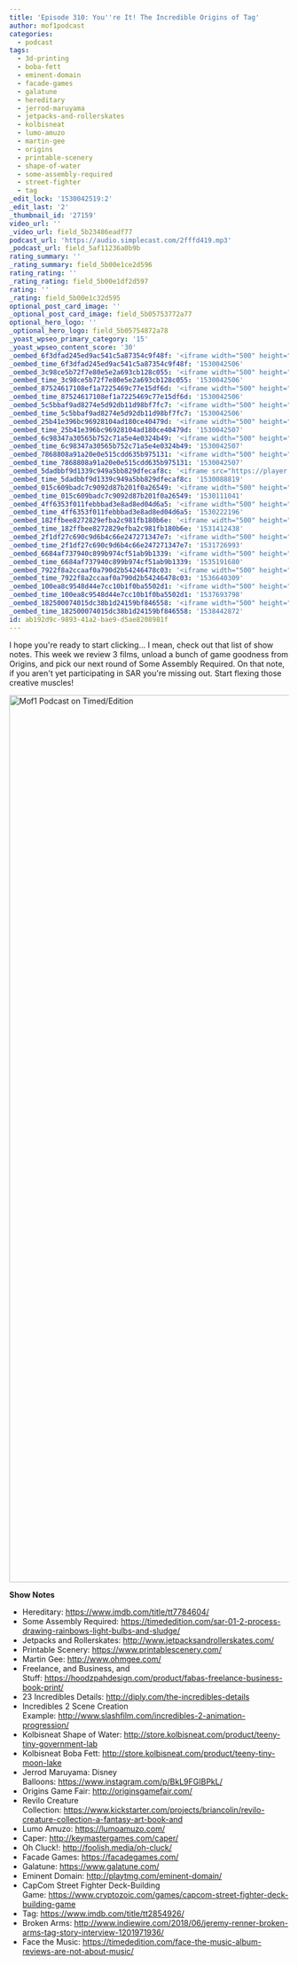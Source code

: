 ```yaml
---
title: 'Episode 310: You''re It! The Incredible Origins of Tag'
author: mof1podcast
categories:
  - podcast
tags:
  - 3d-printing
  - boba-fett
  - eminent-domain
  - facade-games
  - galatune
  - hereditary
  - jerrod-maruyama
  - jetpacks-and-rollerskates
  - kolbisneat
  - lumo-amuzo
  - martin-gee
  - origins
  - printable-scenery
  - shape-of-water
  - some-assembly-required
  - street-fighter
  - tag
_edit_lock: '1530042519:2'
_edit_last: '2'
_thumbnail_id: '27159'
video_url: ''
_video_url: field_5b23486eadf77
podcast_url: 'https://audio.simplecast.com/2fffd419.mp3'
_podcast_url: field_5af11236a0b9b
rating_summary: ''
_rating_summary: field_5b00e1ce2d596
rating_rating: ''
_rating_rating: field_5b00e1df2d597
rating: ''
_rating: field_5b00e1c32d595
optional_post_card_image: ''
_optional_post_card_image: field_5b05753772a77
optional_hero_logo: ''
_optional_hero_logo: field_5b05754872a78
_yoast_wpseo_primary_category: '15'
_yoast_wpseo_content_score: '30'
_oembed_6f3dfad245ed9ac541c5a87354c9f48f: '<iframe width="500" height="281" src="https://www.youtube.com/embed/rTMINaybeyE?feature=oembed" frameborder="0" allow="autoplay; encrypted-media" allowfullscreen></iframe>'
_oembed_time_6f3dfad245ed9ac541c5a87354c9f48f: '1530042506'
_oembed_3c98ce5b72f7e80e5e2a693cb128c055: '<iframe width="500" height="281" src="https://www.youtube.com/embed/j7RHHPN4gII?feature=oembed" frameborder="0" allow="autoplay; encrypted-media" allowfullscreen></iframe>'
_oembed_time_3c98ce5b72f7e80e5e2a693cb128c055: '1530042506'
_oembed_87524617108ef1a7225469c77e15df6d: '<iframe width="500" height="281" src="https://www.youtube.com/embed/bP8vCXPo-BA?feature=oembed" frameborder="0" allow="autoplay; encrypted-media" allowfullscreen></iframe>'
_oembed_time_87524617108ef1a7225469c77e15df6d: '1530042506'
_oembed_5c5bbaf9ad8274e5d92db11d98bf7fc7: '<iframe width="500" height="281" src="https://www.youtube.com/embed/yqAS2lPISa8?feature=oembed" frameborder="0" allow="autoplay; encrypted-media" allowfullscreen></iframe>'
_oembed_time_5c5bbaf9ad8274e5d92db11d98bf7fc7: '1530042506'
_oembed_25b41e396bc96928104ad180ce40479d: '<iframe width="500" height="281" src="https://www.youtube.com/embed/MFWF9dU5Zc0?feature=oembed" frameborder="0" allow="autoplay; encrypted-media" allowfullscreen></iframe>'
_oembed_time_25b41e396bc96928104ad180ce40479d: '1530042507'
_oembed_6c98347a30565b752c71a5e4e0324b49: '<iframe width="500" height="281" src="https://www.youtube.com/embed/FhwktRDG_aQ?feature=oembed" frameborder="0" allow="autoplay; encrypted-media" allowfullscreen></iframe>'
_oembed_time_6c98347a30565b752c71a5e4e0324b49: '1530042507'
_oembed_7868808a91a20e0e515cdd635b975131: '<iframe width="500" height="281" src="https://www.youtube.com/embed/PEZ2r1YGKSA?feature=oembed" frameborder="0" allow="autoplay; encrypted-media" allowfullscreen></iframe>'
_oembed_time_7868808a91a20e0e515cdd635b975131: '1530042507'
_oembed_5dadbbf9d1339c949a5bb829dfecaf8c: '<iframe src="https://player.vimeo.com/video/8386027?app_id=122963" width="500" height="281" frameborder="0" title="Alien for Christmas" webkitallowfullscreen mozallowfullscreen allowfullscreen></iframe>'
_oembed_time_5dadbbf9d1339c949a5bb829dfecaf8c: '1530088819'
_oembed_015c609badc7c9092d87b201f0a26549: '<iframe width="500" height="281" src="https://www.youtube.com/embed/dkhBDhQ4OxM?feature=oembed" frameborder="0" allow="autoplay; encrypted-media" allowfullscreen></iframe>'
_oembed_time_015c609badc7c9092d87b201f0a26549: '1530111041'
_oembed_4ff6353f011febbbad3e8ad8ed04d6a5: '<iframe width="500" height="281" src="https://www.youtube.com/embed/HikYI0jIAwU?feature=oembed" frameborder="0" allow="autoplay; encrypted-media" allowfullscreen></iframe>'
_oembed_time_4ff6353f011febbbad3e8ad8ed04d6a5: '1530222196'
_oembed_182ffbee8272829efba2c981fb180b6e: '<iframe width="500" height="281" src="https://www.youtube.com/embed/Seg_yBYPjG4?feature=oembed" frameborder="0" allow="autoplay; encrypted-media" allowfullscreen></iframe>'
_oembed_time_182ffbee8272829efba2c981fb180b6e: '1531412438'
_oembed_2f1df27c690c9d6b4c66e247271347e7: '<iframe width="500" height="281" src="https://www.youtube.com/embed/9XxLHyzsB_Q?feature=oembed" frameborder="0" allow="autoplay; encrypted-media" allowfullscreen></iframe>'
_oembed_time_2f1df27c690c9d6b4c66e247271347e7: '1531726993'
_oembed_6684af737940c899b974cf51ab9b1339: '<iframe width="500" height="281" src="https://www.youtube.com/embed/gp-8oB53P7k?feature=oembed" frameborder="0" allow="autoplay; encrypted-media" allowfullscreen></iframe>'
_oembed_time_6684af737940c899b974cf51ab9b1339: '1535191680'
_oembed_7922f8a2ccaaf0a790d2b54246478c03: '<iframe width="500" height="281" src="https://www.youtube.com/embed/AWvUNABT8sg?feature=oembed" frameborder="0" allow="autoplay; encrypted-media" allowfullscreen></iframe>'
_oembed_time_7922f8a2ccaaf0a790d2b54246478c03: '1536640309'
_oembed_100ea8c9548d44e7cc10b1f0ba5502d1: '<iframe width="500" height="281" src="https://www.youtube.com/embed/ek1ePFp-nBI?feature=oembed" frameborder="0" allow="autoplay; encrypted-media" allowfullscreen></iframe>'
_oembed_time_100ea8c9548d44e7cc10b1f0ba5502d1: '1537693798'
_oembed_182500074015dc38b1d24159bf846558: '<iframe width="500" height="281" src="https://www.youtube.com/embed/USPd0vX2sdc?feature=oembed" frameborder="0" allow="autoplay; encrypted-media" allowfullscreen></iframe>'
_oembed_time_182500074015dc38b1d24159bf846558: '1538442872'
id: ab192d9c-9893-41a2-bae9-d5ae8208981f
---
```

<p>I hope you're ready to start clicking... I mean, check out that list of show notes. This week we review 3 films, unload a bunch of game goodness from Origins, and pick our next round of Some Assembly Required. On that note, if you aren't yet participating in SAR you're missing out. Start flexing those creative muscles!</p>
<p><img class="alignnone size-full wp-image-27159" src="http://timededition.com/wp-content/uploads/2018/06/1530040567-artwork.jpg" alt="Mof1 Podcast on Timed/Edition" width="1600" height="1600" /></p>
<p><strong>Show Notes</strong></p>
<ul>
<li>Hereditary: <a href="https://www.imdb.com/title/tt7784604/">https://www.imdb.com/title/tt7784604/</a></li>
<li>Some Assembly Required: <a href="https://timededition.com/sar-01-2-process-drawing-rainbows-light-bulbs-and-sludge/">https://timededition.com/sar-01-2-process-drawing-rainbows-light-bulbs-and-sludge/</a></li>
<li>Jetpacks and Rollerskates: <a href="http://www.jetpacksandrollerskates.com/">http://www.jetpacksandrollerskates.com/</a></li>
<li>Printable Scenery: <a href="https://www.printablescenery.com/">https://www.printablescenery.com/</a></li>
<li>Martin Gee: <a href="http://www.ohmgee.com/">http://www.ohmgee.com/</a></li>
<li>Freelance, and Business, and Stuff: <a href="https://hoodzpahdesign.com/product/fabas-freelance-business-book-print/">https://hoodzpahdesign.com/product/fabas-freelance-business-book-print/</a></li>
<li>23 Incredibles Details: <a href="http://diply.com/the-incredibles-details">http://diply.com/the-incredibles-details</a></li>
<li>Incredibles 2 Scene Creation Example: <a href="http://www.slashfilm.com/incredibles-2-animation-progression/">http://www.slashfilm.com/incredibles-2-animation-progression/</a></li>
<li>Kolbisneat Shape of Water: <a href="http://store.kolbisneat.com/product/teeny-tiny-government-lab">http://store.kolbisneat.com/product/teeny-tiny-government-lab</a></li>
<li>Kolbisneat Boba Fett: <a href="http://store.kolbisneat.com/product/teeny-tiny-moon-lake">http://store.kolbisneat.com/product/teeny-tiny-moon-lake</a></li>
<li>Jerrod Maruyama: Disney Balloons: <a href="https://www.instagram.com/p/BkL9FGIBPkL/">https://www.instagram.com/p/BkL9FGIBPkL/</a></li>
<li>Origins Game Fair: <a href="http://originsgamefair.com/">http://originsgamefair.com/</a></li>
<li>Revilo Creature Collection: <a href="https://www.kickstarter.com/projects/briancolin/revilo-creature-collection-a-fantasy-art-book-and">https://www.kickstarter.com/projects/briancolin/revilo-creature-collection-a-fantasy-art-book-and</a></li>
<li>Lumo Amuzo: <a href="https://lumoamuzo.com/">https://lumoamuzo.com/</a></li>
<li>Caper: <a href="http://keymastergames.com/caper/">http://keymastergames.com/caper/</a></li>
<li>Oh Cluck!: <a href="http://foolish.media/oh-cluck/">http://foolish.media/oh-cluck/</a></li>
<li>Facade Games: <a href="https://facadegames.com/">https://facadegames.com/</a></li>
<li>Galatune: <a href="https://www.galatune.com/">https://www.galatune.com/</a></li>
<li>Eminent Domain: <a href="http://playtmg.com/eminent-domain/">http://playtmg.com/eminent-domain/</a></li>
<li>CapCom Street Fighter Deck-Building Game: <a href="https://www.cryptozoic.com/games/capcom-street-fighter-deck-building-game">https://www.cryptozoic.com/games/capcom-street-fighter-deck-building-game</a></li>
<li>Tag: <a href="https://www.imdb.com/title/tt2854926/">https://www.imdb.com/title/tt2854926/</a></li>
<li>Broken Arms: <a href="http://www.indiewire.com/2018/06/jeremy-renner-broken-arms-tag-story-interview-1201971936/">http://www.indiewire.com/2018/06/jeremy-renner-broken-arms-tag-story-interview-1201971936/</a></li>
<li>Face the Music: <a href="https://timededition.com/face-the-music-album-reviews-are-not-about-music/">https://timededition.com/face-the-music-album-reviews-are-not-about-music/</a></li>
</ul>
